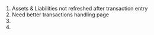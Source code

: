 1.  Assets & Liabilities not refreshed after transaction entry
2.  Need better transactions handling page
3.  
4. 